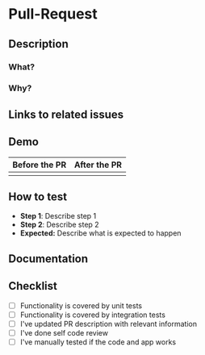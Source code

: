 # Pull-Request
## Description

### What?
<!-- Add here short description what has changed -->

### Why?
<!-- Describe why the change is introduced -->

## Links to related issues
<!--- 
Add links to related tickets
-->

## Demo
<!--- 
Screenshots or video that presents the feature or fix
-->

| Before the PR | After the PR |
|---------------|--------------|
|               |              |

## How to test
<!--
Add a description that will help reviewer check if given change works as expected
-->
* **Step 1**: Describe step 1
* **Step 2**: Describe step 2
* **Expected:** Describe what is expected to happen

## Documentation
<!--- 
Add links to related tickets
-->

## Checklist
<!--- 
All those checkboxes should be marked before submitting the PR
-->

- [ ] Functionality is covered by unit tests
- [ ] Functionality is covered by integration tests
- [ ] I've updated PR description with relevant information
- [ ] I've done self code review
- [ ] I've manually tested if the code and app works
